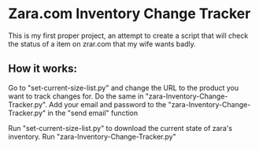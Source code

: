 # Zara.com Inventory Change Tracker 
This is my first proper project, an attempt to create a script that will check the status of a item on zrar.com that my wife wants badly. 

## How it works:
Go to "set-current-size-list.py" and change the URL to the product you want to track changes for.
Do the same in "zara-Inventory-Change-Tracker.py".
Add your email and password to the "zara-Inventory-Change-Tracker.py" in the "send email" function

Run "set-current-size-list.py" to download the current state of zara's inventory.
Run "zara-Inventory-Change-Tracker.py"
